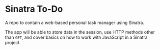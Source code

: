 # Sinatra To-Do
A repo to contain a web-based personal task manager using Sinatra.

The app will be able to store data in the session, use HTTP methods other than `GET`, and cover basics on how to work with JavaScript in a Sinatra project.
